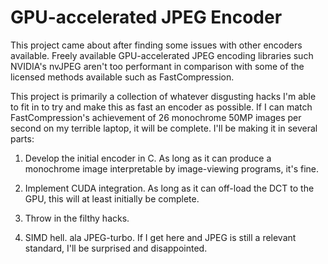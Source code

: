 # GPU-accelerated JPEG Encoder
This project came about after finding some issues with other encoders available. Freely available GPU-accelerated JPEG encoding libraries such NVIDIA's nvJPEG aren't too performant in comparison with some of the licensed methods available such as FastCompression.

This project is primarily a collection of whatever disgusting hacks I'm able to fit in to try and make this as fast an encoder as possible. If I can match FastCompression's achievement of 26 monochrome 50MP images per second on my terrible laptop, it will be complete. I'll be making it in several parts:

1. Develop the initial encoder in C. As long as it can produce a monochrome image interpretable by image-viewing programs, it's fine.
2. Implement CUDA integration. As long as it can off-load the DCT to the GPU, this will at least initially be complete.
3. Throw in the filthy hacks.

4. SIMD hell. ala JPEG-turbo. If I get here and JPEG is still a relevant standard, I'll be surprised and disappointed.
